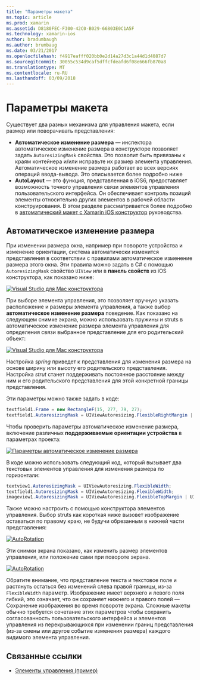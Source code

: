 ```yaml
---
title: "Параметры макета"
ms.topic: article
ms.prod: xamarin
ms.assetid: D8180FEC-F300-42C0-B029-66803E0C1A5F
ms.technology: xamarin-ios
author: bradumbaugh
ms.author: brumbaug
ms.date: 03/21/2017
ms.openlocfilehash: f4917eafff020bb0e2d14a27d3c1a44d1d4087d7
ms.sourcegitcommit: 30055c534d9caf5dffcfdeafd6f08e666fb870a8
ms.translationtype: MT
ms.contentlocale: ru-RU
ms.lasthandoff: 03/09/2018
---
```

# <a name="layout-options"></a>Параметры макета

Существует два разных механизма для управления макета, если размер или поворачивать представления:

-  **Автоматическое изменение размера** — инспектора автоматическое изменение размера в конструкторе позволяет задать `AutoresizingMask` свойства. Это позволит быть привязаны к краям контейнера и/или исправьте их размер элемента управления. Автоматическое изменение размера работает во всех версиях операций ввода-вывода. Это описывается более подробно ниже
-  **AutoLayout** — это функция, представленная в iOS6, предоставляет возможность точного управления связи элементов управления пользовательского интерфейса. Он обеспечивает контроль позиций элементы относительно других элементов в рабочей области конструирования. В этом разделе рассматривается более подробно в [автоматический макет с Xamarin iOS конструктор](~/ios/user-interface/designer/designer-auto-layout.md) руководства.


## <a name="autosizing"></a>Автоматическое изменение размера

При изменении размера окна, например при повороте устройства и изменение ориентации, система автоматически изменится представления в соответствии с правилами автоматическое изменение размера этого окна. Эти правила можно задать в C# с помощью `AutoresizingMask` свойство `UIView` или в **панель свойств** из iOS конструктора, как показано ниже:

 [![](layout-options-images/image41.png "Visual Studio для Mac конструктора")](layout-options-images/image41.png#lightbox)

При выборе элемента управления, это позволяет вручную указать расположение и размеры элемента управления, а также выбор **автоматическое изменение размера** поведение. Как показано на следующем снимке экрана, можно использовать пружины и struts в автоматическое изменение размера элемента управления для определения связи выбранное представление для его родительский объект:

 [![](layout-options-images/image42.png "Visual Studio для Mac конструктора")](layout-options-images/image42.png#lightbox)

Настройка *spring* приведет к представления для изменения размера на основе ширину или высоту его родительского представления. Настройка *strut* станет поддерживать постоянное расстояние между ним и его родительского представления для этой конкретной границы представления.

Эти параметры можно также задать в коде:

```csharp
textfield1.Frame = new RectangleF(15, 277, 79, 27);
textfield1.AutoresizingMask = UIViewAutoresizing.FlexibleRightMargin | UIViewAutoresizing.FlexibleBottomMargin;
```


Чтобы проверить параметры автоматическое изменение размера, включение различных **поддерживаемые ориентации устройства** в параметрах проекта:

 [![](layout-options-images/image43a.png "Параметры автоматическое изменение размера")](layout-options-images/image43a.png#lightbox)

В коде можно использовать следующий код, который вызывает два текстовых элементов управления для изменения размера по горизонтали:

```csharp
textview1.AutoresizingMask = UIViewAutoresizing.FlexibleWidth;
textfield1.AutoresizingMask = UIViewAutoresizing.FlexibleWidth;
imageview1.AutoresizingMask = UIViewAutoresizing.FlexibleTopMargin | UIViewAutoresizing.FlexibleLeftMargin;
```


Также можно настроить с помощью конструктора элементов управления. Выбор struts как короткая ниже вызовет изображение оставаться по правому краю, не будучи обрезанным в нижней части представления:

 [![](layout-options-images/autoresize.png "AutoRotation")](layout-options-images/autoresize.png#lightbox)

Эти снимки экрана показано, как изменить размер элементов управления, или положение сами при повороте экрана.

 [![](layout-options-images/image44a.png "AutoRotation")](layout-options-images/image44a.png#lightbox)

Обратите внимание, что представление текста и текстовое поле и растянуть остаться без изменений слева правой границы, из-за `FlexibleWidth` параметр. Изображение имеет верхнего и левого поля гибкий, это означает, что он сохраняет нижнего и правого полей — Сохранение изображения во время повороте экрана. Сложные макеты обычно требуется сочетание этих параметров чтобы сохранить согласованность пользовательского интерфейса и элементов управления из перекрывающихся при изменении границ представления (из-за смены или другое событие изменения размера) каждого видимого элемента управления.





## <a name="related-links"></a>Связанные ссылки

- [Элементы управления (пример)](https://developer.xamarin.com/samples/Controls/)
